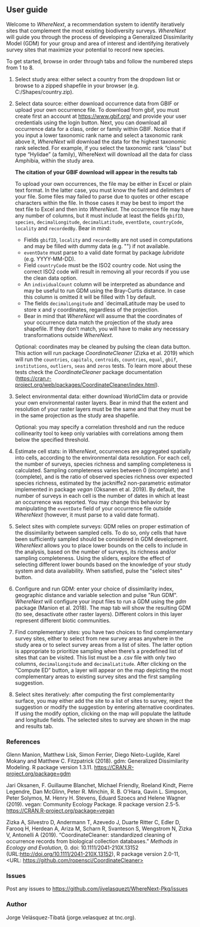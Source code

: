 ## User guide

Welcome to *WhereNext*, a recommendation system to identify iteratively sites that complement the most existing biodiversity surveys. *WhereNext* will guide you through the process of developing a Generalized Dissimilarity Model (GDM) for your group and area of interest and identifying iteratively survey sites that maximize your potential to record new species.

To get started, browse in order through tabs and follow the numbered steps from 1 to 8.

1. Select study area: either select a country from the dropdown list or browse to a zipped shapefile in your browser (e.g. C:/Shapes/country.zip). 

2. Select data source: either download occurrence data from GBIF or upload your own occurrence file. To download from gbif, you must create first an account at https://www.gbif.org/ and provide your user credentials using the login button. Next, you can download all occurrence data for a class, order or family within GBIF. Notice that if you input a lower taxonomic rank name and select a taxonomic rank above it, *WhereNext* will download the data for the highest taxonomic rank selected. For example, if you select the taxonomic rank “class” but type “Hylidae” (a family), WhereNext will download all the data for class Amphibia, within the study area.

    __The citation of your GBIF download will appear in the results tab__

    To upload your own occurrences, the file may be either in Excel or plain text format. In the latter case, you must know the field and delimiters of your file. Some files may failed to parse due to quotes or other escape characters within the file. In those cases it may be best to import the text file to Excel and then into *WhereNext*. The occurrence file may have any number of columns, but it must include at least the fields `gbifID`, `species`, `decimalLongitude`, `decimalLatitude`, `eventDate`, `countryCode`, `locality` and `recordedBy`. Bear in mind:
    * Fields `gbifID`, `locality` and `recordedBy` are not used in computations and may be filled with dummy data (e.g. "") if not available. 
    * `eventDate` must parse to a valid date format by package *lubridate* (e.g. YYYY-MM-DD).
    * Field `countryCode` must be the ISO2 country code. Not using the correct ISO2 code will result in removing all your records if you use the clean data option.
    * An `individualCount` column will be interpreted as abundance and may be useful to run GDM using the Bray-Curtis distance. In case this column is omitted it will be filled with 1 by default. 
    * The fields `decimalLongitude` and `decimalLatitude may be used to store x and y coordinates, regardless of the projection.
    * Bear in mind that *WhereNext* will assume that the coordinates of your occurrence data match the projection of the study area shapefile. If they don’t match, you will have to make any necessary transformations outside *WhereNext*.

    Optional: coordinates may be cleaned by pulsing the clean data button. This action will run package *CoordinateCleaner* (Zizka et al. 2019) which will run the `countries`, `capitals`, `centroids`, `countries`, `equal`, `gbif`, `institutions`, `outliers`, `seas` and `zeros` tests. To learn more about these tests check the *CoordinateCleaner* package documentation (https://cran.r-project.org/web/packages/CoordinateCleaner/index.html).

3. Select environmental data: either download WorldClim data or provide your own environmental raster layers. Bear in mind that the extent and resolution of your raster layers must be the same and that they must be in the same projection as the study area shapefile. 

    Optional: you may specify a correlation threshold and run the reduce collinearity tool to keep only variables with correlations among them below the specified threshold.

4. Estimate cell stats: in *WhereNext*, occurrences are aggregated spatially into cells, according to the environmental data resolution. For each cell, the number of surveys, species richness and sampling completeness is calculated. Sampling completeness varies between 0 (incomplete) and 1 (complete), and is the ratio of observed species richness over expected species richness, estimated by the jackniffe2 non-parametric estimator implemented in package *vegan* (Oksanen et al. 2019).  By default, the number of surveys in each cell is the number of dates in which at least an occurrence was reported. You may change this behavior by manipulating the `eventDate` field of your occurrence file outside *WhereNext* (however, it must parse to a valid date format).

5. Select sites with complete surveys: GDM relies on proper estimation of the dissimilarity between sampled cells. To do so, only cells that have been sufficiently sampled should be considered in GDM development. *WhereNext* allows you to place lower bounds on the cells to include in the analysis, based on the number of surveys, its richness and/or sampling completeness. Using the sliders, explore the effect of selecting different lower bounds based on the knowledge of your study system and data availability. When satisfied, pulse the "select sites" button.

6. Configure and run GDM: enter your choice of dissimilarity index, geographic distance and variable selection and pulse "Run GDM". *WhereNext* will configure your input files to run a GDM using the *gdm* package (Manion et al. 2018). The map tab will show the resulting GDM (to see, desactivate other raster layers). Different colors in this layer represent different biotic communities.

7. Find complementary sites: you have two choices to find complementary survey sites, either to select from new survey areas anywhere in the study area or to select survey areas from a list of sites. The latter option is appropriate to prioritize sampling when there’s a predefined list of sites that can be visited. This list must be a .csv file with only  two columns, `decimalLongitude` and `decimalLatitude`. After clicking on the “Compute ED” button, a layer will appear on the map depicting the most complementary areas to existing survey sites and the first sampling suggestion. 

8. Select sites iteratively: after computing the first complementarity surface, you may either add the site to a list of sites to survey, reject the suggestion or modify the suggestion by entering alternative coordinates. If using the modify option, clicking on the map will populate the latitude and longitude fields. The selected sites to survey are shown in the map and results tab.

### References
Glenn Manion, Matthew Lisk, Simon Ferrier, Diego Nieto-Lugilde, Karel Mokany and Matthew C. Fitzpatrick (2018). gdm: Generalized Dissimilarity Modeling. R package version 1.3.11. https://CRAN.R-project.org/package=gdm

Jari Oksanen, F. Guillaume Blanchet, Michael Friendly, Roeland Kindt, Pierre Legendre, Dan McGlinn, Peter R. Minchin, R. B. O'Hara, Gavin L. Simpson, Peter Solymos, M. Henry H. Stevens, Eduard Szoecs and Helene Wagner (2019). vegan: Community Ecology Package. R package version 2.5-5. https://CRAN.R-project.org/package=vegan

Zizka A, Silvestro D, Andermann T, Azevedo J, Duarte Ritter C, Edler D, Farooq H, Herdean A, Ariza M, Scharn R, Svanteson S, Wengstrom N, Zizka V, Antonelli A (2019). “CoordinateCleaner: standardized cleaning of occurrence records from biological collection databases.” _Methods in Ecology and Evolution_, 0. doi: 10.1111/2041-210X.13152 (URL:http://doi.org/10.1111/2041-210X.13152), R package version 2.0-11, <URL: https://github.com/ropensci/CoordinateCleaner>

### Issues
Post any issues to https://github.com/jivelasquezt/WhereNext-Pkg/issues

### Author
Jorge Velásquez-Tibatá (jorge.velasquez at tnc.org).

